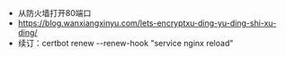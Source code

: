 * 从防火墙打开80端口
* https://blog.wanxiangxinyu.com/lets-encryptxu-ding-yu-ding-shi-xu-ding/
* 续订：certbot renew --renew-hook "service nginx reload"